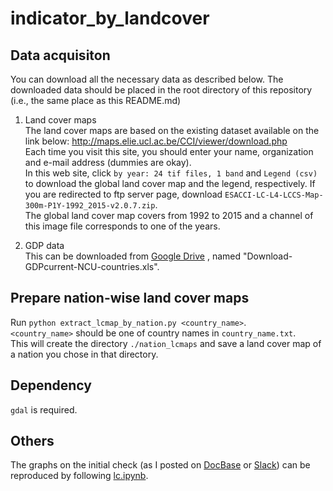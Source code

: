# indicator_by_landcover

## Data acquisiton
You can download all the necessary data as described below. The downloaded data should be placed in the root directory of this repository (i.e., the same place as this README.md)

1. Land cover maps  
The land cover maps are based on the existing dataset available on the link below:
http://maps.elie.ucl.ac.be/CCI/viewer/download.php  
Each time you visit this site, you should enter your name, organization and e-mail address (dummies are okay).  
In this web site, click `by year: 24 tif files, 1 band` and `Legend (csv)` to download the global land cover map and the legend, respectively. If you are redirected to ftp server page, download `ESACCI-LC-L4-LCCS-Map-300m-P1Y-1992_2015-v2.0.7.zip`.  
The global land cover map covers from 1992 to 2015 and a channel of this image file corresponds to one of the years.  


2. GDP data  
This can be downloaded from [Google Drive](https://drive.google.com/drive/u/0/folders/1bRV0ufLdLzeskhWjgSOyoyDjCmNd_uPR)
, named "Download-GDPcurrent-NCU-countries.xls".


## Prepare nation-wise land cover maps
Run `python extract_lcmap_by_nation.py <country_name>`.  
`<country_name>` should be one of country names in `country_name.txt`.  
This will create the directory `./nation_lcmaps` and save a land cover map of a nation you chose in that directory.


## Dependency
`gdal` is required.

## Others
The graphs on the initial check (as I posted on [DocBase](https://synspective.docbase.io/posts/979916) or [Slack](https://synspective.slack.com/archives/CPSFZ39EY/p1574954671000700)) can be reproduced by following [lc.ipynb](https://github.com/synspective/indicator_by_landcover/blob/master/lc.ipynb).
